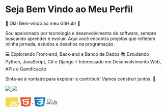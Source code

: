 
# Seja Bem Vindo ao Meu Perfil
👋 Olá! Bem-vindo ao meu GitHub! 🚀

Sou apaixonado por tecnologia e desenvolvimento de software, sempre buscando aprender e evoluir. Aqui você encontra projetos que refletem minha jornada, estudos e desafios na programação.

💻 Explorando Front-end, Back-end e Banco de Dados
📚 Estudando Python, JavaScript, C# e Django
⚡ Interessado em Desenvolvimento Web, APIs e Gamificação

Sinta-se à vontade para explorar e contribuir! Vamos construir juntos. 🚀

<div>
<a href="https://github.com/seu-usuário-aqui">
<img loading="lazy" height="180em" src="https://github-readme-stats.vercel.app/api/top-langs/?username=Ricar66&layout=compact&langs_count=7&theme=dracula"/>
<img loading="lazy" height="180em" src="https://github-readme-stats.vercel.app/api?username=Ricar66&show_icons=true&theme=dracula&include_all_commits=true&count_private=true"/>
</div>

<div style="display: inline_block"><br>
  <img align="center" alt="Js" height="30" width="40" src="https://raw.githubusercontent.com/devicons/devicon/master/icons/javascript/javascript-plain.svg">
  <img align="center" alt="HTML" height="30" width="40" src="https://raw.githubusercontent.com/devicons/devicon/master/icons/html5/html5-original.svg">
  <img align="center" alt="CSS" height="30" width="40" src="https://raw.githubusercontent.com/devicons/devicon/master/icons/css3/css3-original.svg">
  <img align="center" alt="Js" height="30" width="40" src="https://cdn.jsdelivr.net/gh/devicons/devicon@latest/icons/vscode/vscode-original.svg">
</div>
<br>

